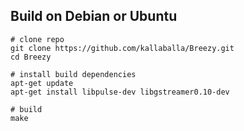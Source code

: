 ## Build on Debian or Ubuntu
    # clone repo
    git clone https://github.com/kallaballa/Breezy.git
    cd Breezy
    
    # install build dependencies
    apt-get update
    apt-get install libpulse-dev libgstreamer0.10-dev
    
    # build
    make
    
